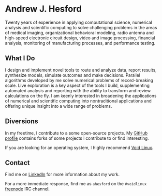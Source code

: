 # Andrew J. Hesford

Twenty years of experience in applying computational science, numerical
analysis and scientific computing to solve challenging problems in the areas of
medical imaging, organizational behavioral modeling, radio antenna and
high-speed electronic circuit design, video and image processing, financial
analysis, monitoring of manufacturing processes, and performance testing.

## What I Do

I design and implement novel tools to route and analyze data, report results,
synthesize models, simulate outcomes and make decisions. Parallel algorithms
developed by me solve numerical problems of record-breaking scale. Live
exploration is a key aspect of the tools I build, supplementing automated
analysis and reporting with the ability to transform and review calculations on
the fly. I am keenly interested in broadening the applications of numerical and
scientific computing into nontraditional applications and offering unique
insight into a wide range of problems.

## Diversions

In my freetime, I contribute to a some open-source projects. My
[GitHub profile](https://github.com/ahesford) contains forks of some projects I
contribute to or find interesting.

If you are looking for an operating system, I highly recommend
[Void Linux](https://www.voidlinux.org).

## Contact

Find me on [LinkedIn](https://www.linkedin.com/in/ajhesford/) for more
information about my work.

For a more immediate response, find me as `ahesford` on the `#voidlinux`
[freenode](https://freenode.net) IRC channel.
